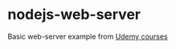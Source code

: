 # nodejs-web-server
Basic web-server example from [Udemy courses](https://www.udemy.com/course/the-complete-nodejs-developer-course-2)

